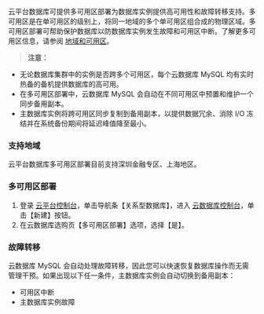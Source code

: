 云平台数据库可提供多可用区部署为数据库实例提供高可用性和故障转移支持。多可用区是在单可用区的级别上，将同一地域的多个单可用区组合成的物理区域。多可用区部署可帮助保护数据库以防数据库实例发生故障和可用区中断。了解更多可用区信息，请参阅 [地域和可用区](http://tcecqpoc.fsphere.cn/document/product/236/8458)。
>**注意：**
- 无论数据库集群中的实例是否跨多个可用区，每个云数据库 MySQL 均有实时热备的备机提供数据库的高可用。
- 在多可用区部署中，云数据库 MySQL 会自动在不同可用区中预置和维护一个同步备用副本。
- 主数据库实例将跨可用区同步复制到备用副本，以提供数据冗余、消除 I/O 冻结并在系统备份期间将延迟峰值降至最小。

### 支持地域
云平台数据库多可用区部署目前支持深圳金融专区、上海地区。
### 多可用区部署
1. 登录 [云平台控制台][1]，单击导航条【关系型数据库】，进入 [云数据库控制台][2]，单击【新建】按钮。
2. 在云数据库选购页【多可用区部署】选项，选择【是】。

### 故障转移
云数据库 MySQL 会自动处理故障转移，因此您可以快速恢复数据库操作而无需管理干预。如果出现以下任一条件，主数据库实例会自动切换到备用副本：
- 可用区中断
- 主数据库实例故障

[1]:	http://console.tcecqpoc.fsphere.cn/
[2]:	http://console.tcecqpoc.fsphere.cn/cdb/
